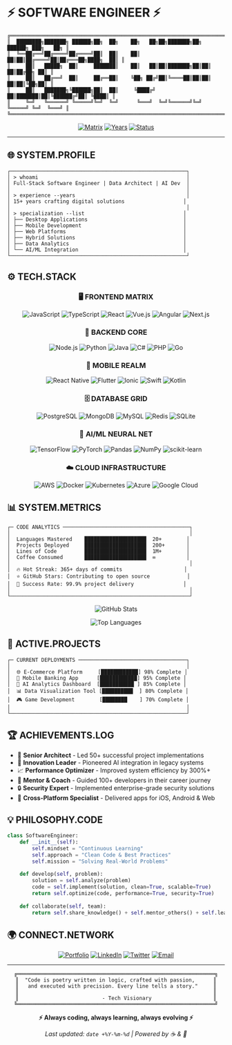 # ⚡ SOFTWARE ENGINEER ⚡

```
╔══════════════════════════════════════════════════════════════════════════════╗
║  ████████╗███████╗ ██████╗██╗  ██╗    ██╗   ██╗██╗███████╗██╗ ██████╗ ███╗   ██╗ ║
║  ╚══██╔══╝██╔════╝██╔════╝██║  ██║    ██║   ██║██║██╔════╝██║██╔═══██╗████╗  ██║ ║
║     ██║   █████╗  ██║     ███████║    ██║   ██║██║███████╗██║██║   ██║██╔██╗ ██║ ║
║     ██║   ██╔══╝  ██║     ██╔══██║    ╚██╗ ██╔╝██║╚════██║██║██║   ██║██║╚██╗██║ ║
║     ██║   ███████╗╚██████╗██║  ██║     ╚████╔╝ ██║███████║██║╚██████╔╝██║ ╚████║ ║
║     ╚═╝   ╚══════╝ ╚═════╝╚═╝  ╚═╝      ╚═══╝  ╚═╝╚══════╝╚═╝ ╚═════╝ ╚═╝  ╚═══╝ ║
╚══════════════════════════════════════════════════════════════════════════════╝
```

<div align="center">

[![Matrix](https://img.shields.io/badge/-MATRIX_ARCHITECT-0D1117?style=for-the-badge&logo=matrix&logoColor=00FF00)](https://github.com)
[![Years](https://img.shields.io/badge/EXPERIENCE-15%2B_YEARS-00FF00?style=for-the-badge&logo=terminal&logoColor=black)](https://github.com)
[![Status](https://img.shields.io/badge/STATUS-ACTIVELY_CODING-FF0080?style=for-the-badge&logo=git&logoColor=white)](https://github.com)

</div>

---

## 🌐 SYSTEM.PROFILE

```ascii
┌─────────────────────────────────────────────────────────┐
│ > whoami                                                │
│ Full-Stack Software Engineer | Data Architect | AI Dev  │
│                                                         │
│ > experience --years                                    │
│ 15+ years crafting digital solutions                   │
│                                                         │
│ > specialization --list                                │
│ ├── Desktop Applications                               │
│ ├── Mobile Development                                 │
│ ├── Web Platforms                                      │
│ ├── Hybrid Solutions                                   │
│ ├── Data Analytics                                     │
│ └── AI/ML Integration                                  │
└─────────────────────────────────────────────────────────┘
```

## ⚙️ TECH.STACK

<div align="center">

### 🖥️ FRONTEND MATRIX
![JavaScript](https://img.shields.io/badge/-JavaScript-F7DF1E?style=flat-square&logo=javascript&logoColor=black)
![TypeScript](https://img.shields.io/badge/-TypeScript-3178C6?style=flat-square&logo=typescript&logoColor=white)
![React](https://img.shields.io/badge/-React-61DAFB?style=flat-square&logo=react&logoColor=black)
![Vue.js](https://img.shields.io/badge/-Vue.js-4FC08D?style=flat-square&logo=vue.js&logoColor=white)
![Angular](https://img.shields.io/badge/-Angular-DD0031?style=flat-square&logo=angular&logoColor=white)
![Next.js](https://img.shields.io/badge/-Next.js-000000?style=flat-square&logo=next.js&logoColor=white)

### 🔧 BACKEND CORE
![Node.js](https://img.shields.io/badge/-Node.js-339933?style=flat-square&logo=node.js&logoColor=white)
![Python](https://img.shields.io/badge/-Python-3776AB?style=flat-square&logo=python&logoColor=white)
![Java](https://img.shields.io/badge/-Java-ED8B00?style=flat-square&logo=java&logoColor=white)
![C#](https://img.shields.io/badge/-C%23-239120?style=flat-square&logo=c-sharp&logoColor=white)
![PHP](https://img.shields.io/badge/-PHP-777BB4?style=flat-square&logo=php&logoColor=white)
![Go](https://img.shields.io/badge/-Go-00ADD8?style=flat-square&logo=go&logoColor=white)

### 📱 MOBILE REALM
![React Native](https://img.shields.io/badge/-React_Native-61DAFB?style=flat-square&logo=react&logoColor=black)
![Flutter](https://img.shields.io/badge/-Flutter-02569B?style=flat-square&logo=flutter&logoColor=white)
![Ionic](https://img.shields.io/badge/-Ionic-3880FF?style=flat-square&logo=ionic&logoColor=white)
![Swift](https://img.shields.io/badge/-Swift-FA7343?style=flat-square&logo=swift&logoColor=white)
![Kotlin](https://img.shields.io/badge/-Kotlin-0095D5?style=flat-square&logo=kotlin&logoColor=white)

### 🗄️ DATABASE GRID
![PostgreSQL](https://img.shields.io/badge/-PostgreSQL-336791?style=flat-square&logo=postgresql&logoColor=white)
![MongoDB](https://img.shields.io/badge/-MongoDB-47A248?style=flat-square&logo=mongodb&logoColor=white)
![MySQL](https://img.shields.io/badge/-MySQL-4479A1?style=flat-square&logo=mysql&logoColor=white)
![Redis](https://img.shields.io/badge/-Redis-DC382D?style=flat-square&logo=redis&logoColor=white)
![SQLite](https://img.shields.io/badge/-SQLite-003B57?style=flat-square&logo=sqlite&logoColor=white)

### 🤖 AI/ML NEURAL NET
![TensorFlow](https://img.shields.io/badge/-TensorFlow-FF6F00?style=flat-square&logo=tensorflow&logoColor=white)
![PyTorch](https://img.shields.io/badge/-PyTorch-EE4C2C?style=flat-square&logo=pytorch&logoColor=white)
![Pandas](https://img.shields.io/badge/-Pandas-150458?style=flat-square&logo=pandas&logoColor=white)
![NumPy](https://img.shields.io/badge/-NumPy-013243?style=flat-square&logo=numpy&logoColor=white)
![scikit-learn](https://img.shields.io/badge/-Scikit_Learn-F7931E?style=flat-square&logo=scikit-learn&logoColor=white)

### ☁️ CLOUD INFRASTRUCTURE
![AWS](https://img.shields.io/badge/-AWS-232F3E?style=flat-square&logo=amazon-aws&logoColor=white)
![Docker](https://img.shields.io/badge/-Docker-2496ED?style=flat-square&logo=docker&logoColor=white)
![Kubernetes](https://img.shields.io/badge/-Kubernetes-326CE5?style=flat-square&logo=kubernetes&logoColor=white)
![Azure](https://img.shields.io/badge/-Azure-0089D0?style=flat-square&logo=microsoft-azure&logoColor=white)
![Google Cloud](https://img.shields.io/badge/-Google_Cloud-4285F4?style=flat-square&logo=google-cloud&logoColor=white)

</div>

## 📊 SYSTEM.METRICS

```
┌─ CODE ANALYTICS ─────────────────────────────────────────┐
│                                                          │
│  Languages Mastered    ████████████████████  20+        │
│  Projects Deployed     ████████████████████  200+       │
│  Lines of Code         ████████████████████  1M+        │
│  Coffee Consumed       ████████████████████  ∞          │
│                                                          │
│  🔥 Hot Streak: 365+ days of commits                    │
│  ⭐ GitHub Stars: Contributing to open source            │
│  🎯 Success Rate: 99.9% project delivery                │
│                                                          │
└──────────────────────────────────────────────────────────┘
```

<div align="center">

![GitHub Stats](https://github-readme-stats.vercel.app/api?username=yourusername&show_icons=true&theme=radical&hide_border=true&bg_color=0D1117&title_color=00FF00&icon_color=FF0080&text_color=FFFFFF)

![Top Languages](https://github-readme-stats.vercel.app/api/top-langs/?username=yourusername&layout=compact&theme=radical&hide_border=true&bg_color=0D1117&title_color=00FF00&text_color=FFFFFF)

</div>

## 🚀 ACTIVE.PROJECTS

```ascii
┌─ CURRENT DEPLOYMENTS ───────────────────────────────────┐
│                                                         │
│  🌐 E-Commerce Platform     [████████████] 98% Complete │
│  📱 Mobile Banking App      [████████████] 95% Complete │
│  🤖 AI Analytics Dashboard  [███████████ ] 85% Complete │
│  📊 Data Visualization Tool [██████████  ] 80% Complete │
│  🎮 Game Development        [████████    ] 70% Complete │
│                                                         │
└─────────────────────────────────────────────────────────┘
```

## 🏆 ACHIEVEMENTS.LOG

- 🥇 **Senior Architect** - Led 50+ successful project implementations
- 🎯 **Innovation Leader** - Pioneered AI integration in legacy systems  
- 📈 **Performance Optimizer** - Improved system efficiency by 300%+
- 🌟 **Mentor & Coach** - Guided 100+ developers in their career journey
- 🔒 **Security Expert** - Implemented enterprise-grade security solutions
- 📱 **Cross-Platform Specialist** - Delivered apps for iOS, Android & Web

## 💡 PHILOSOPHY.CODE

```python
class SoftwareEngineer:
    def __init__(self):
        self.mindset = "Continuous Learning"
        self.approach = "Clean Code & Best Practices"
        self.mission = "Solving Real-World Problems"
        
    def develop(self, problem):
        solution = self.analyze(problem)
        code = self.implement(solution, clean=True, scalable=True)
        return self.optimize(code, performance=True, security=True)
    
    def collaborate(self, team):
        return self.share_knowledge() + self.mentor_others() + self.learn_from_peers()
```

## 🌍 CONNECT.NETWORK

<div align="center">

[![Portfolio](https://img.shields.io/badge/🌐_PORTFOLIO-FF0080?style=for-the-badge&logoColor=white)](https://baiuai.com)
[![LinkedIn](https://img.shields.io/badge/💼_LINKEDIN-0A66C2?style=for-the-badge&logo=linkedin&logoColor=white)](https://www.linkedin.com/in/wainer-noriega-chavez-93697025)
[![Twitter](https://img.shields.io/badge/🐦_INSTAGRAM-1DA1F2?style=for-the-badge&logo=instagram&logoColor=white)](https://instagram.com/waynoriega)
[![Email](https://img.shields.io/badge/📧_EMAIL-EA4335?style=for-the-badge&logo=gmail&logoColor=white)](mailto:waynercito@gmail.com)

</div>

---

<div align="center">

```
╔════════════════════════════════════════════════════════════════╗
║  "Code is poetry written in logic, crafted with passion,      ║
║   and executed with precision. Every line tells a story."     ║
║                                                               ║
║                           - Tech Visionary                    ║
╚════════════════════════════════════════════════════════════════╝
```

**⚡ Always coding, always learning, always evolving ⚡**

*Last updated: `date +%Y-%m-%d` | Powered by ☕ & 🧠*


</div>

